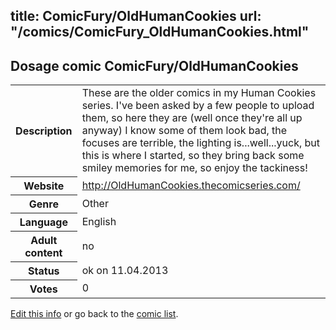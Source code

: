 title: ComicFury/OldHumanCookies
url: "/comics/ComicFury_OldHumanCookies.html"
---
Dosage comic ComicFury/OldHumanCookies
-----------------------------------------

<table class="comicinfo">
<tr>
<th>Description</th><td>These are the older comics in my Human Cookies series. I've been asked by a few people to upload them, so here they are (well once they're all up anyway) I know some of them look bad, the focuses are terrible, the lighting is...well...yuck, but this is where I started, so they bring back some smiley memories for me, so enjoy the tackiness!</td>
</tr>
<tr>
<th>Website</th><td><a href="http://OldHumanCookies.thecomicseries.com/">http://OldHumanCookies.thecomicseries.com/</a></td>
</tr>
<tr>
<th>Genre</th><td>Other</td>
</tr>
<tr>
<th>Language</th><td>English</td>
</tr>
<tr>
<th>Adult content</th><td>no</td>
</tr>
<tr>
<th>Status</th><td>ok on 11.04.2013</td>
</tr>
<tr>
<th>Votes</th><td>0</div></td>
</tr>
</table>

[Edit this info](/comics/ComicFury_OldHumanCookies_edit.html) or go back to the [comic list](../comic-index.html).
